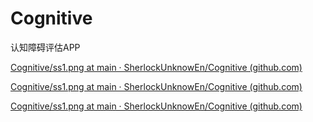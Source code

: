 # Cognitive

认知障碍评估APP



[Cognitive/ss1.png at main · SherlockUnknowEn/Cognitive (github.com)](https://github.com/SherlockUnknowEn/Cognitive/blob/main/snapshots/ss1.png)



[Cognitive/ss1.png at main · SherlockUnknowEn/Cognitive (github.com)](https://github.com/SherlockUnknowEn/Cognitive/blob/main/snapshots/ss2.png)



[Cognitive/ss1.png at main · SherlockUnknowEn/Cognitive (github.com)](https://github.com/SherlockUnknowEn/Cognitive/blob/main/snapshots/ss3.png)

